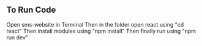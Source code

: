 ## To Run Code
Open sms-website in Terminal
Then in the folder open react using "cd react"
Then install modules using "npm install"
Then finally run using "npm run dev"

